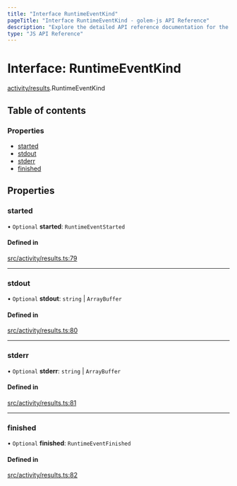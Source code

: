 ```yaml
---
title: "Interface RuntimeEventKind"
pageTitle: "Interface RuntimeEventKind - golem-js API Reference"
description: "Explore the detailed API reference documentation for the Interface RuntimeEventKind within the golem-js SDK for the Golem Network."
type: "JS API Reference"
---
```

# Interface: RuntimeEventKind

[activity/results](../modules/activity_results).RuntimeEventKind

## Table of contents

### Properties

- [started](activity_results.RuntimeEventKind#started)
- [stdout](activity_results.RuntimeEventKind#stdout)
- [stderr](activity_results.RuntimeEventKind#stderr)
- [finished](activity_results.RuntimeEventKind#finished)

## Properties

### started

• `Optional` **started**: `RuntimeEventStarted`

#### Defined in

[src/activity/results.ts:79](https://github.com/golemfactory/golem-js/blob/4182943/src/activity/results.ts#L79)

___

### stdout

• `Optional` **stdout**: `string` \| `ArrayBuffer`

#### Defined in

[src/activity/results.ts:80](https://github.com/golemfactory/golem-js/blob/4182943/src/activity/results.ts#L80)

___

### stderr

• `Optional` **stderr**: `string` \| `ArrayBuffer`

#### Defined in

[src/activity/results.ts:81](https://github.com/golemfactory/golem-js/blob/4182943/src/activity/results.ts#L81)

___

### finished

• `Optional` **finished**: `RuntimeEventFinished`

#### Defined in

[src/activity/results.ts:82](https://github.com/golemfactory/golem-js/blob/4182943/src/activity/results.ts#L82)
